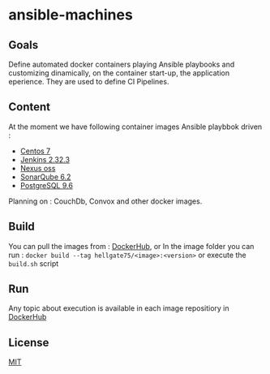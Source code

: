 # ansible-machines

## Goals

Define automated docker containers playing Ansible playbooks and customizing dinamically, on the container start-up, the application eperience. They are used to define CI Pipelines.

## Content

At the moment we have following container images Ansible playbbok driven :
* [Centos 7](/centos7-ansible)
* [Jenkins 2.32.3](/jenkins-ansible)
* [Nexus oss](/nexus-ansible)
* [SonarQube 6.2](/sonar-ansible)
* [PostgreSQL 9.6](/postgres-ansible)

Planning on : CouchDb, Convox and other docker images.

## Build

You can pull the images from : [DockerHub](https://hub.docker.com/r/hellgate75/), or
In the image folder you can run :
`docker build --tag hellgate75/<image>:<version>` 
or execute the `build.sh` script

## Run 
Any topic about execution is available in each image repositiory in [DockerHub](https://hub.docker.com/u/builditftorelli/)

## License

[MIT](/LICENSE)
